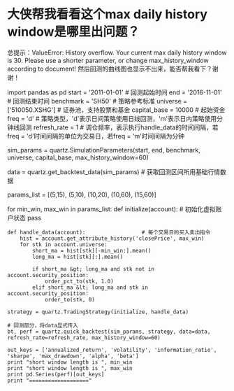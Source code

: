 # 大侠帮我看看这个max daily history window是哪里出问题？

总提示：ValueError: History overflow. Your current max daily history window is 30. Please use a shorter parameter, or change max_history_window according to document!
然后回测的曲线图也显示不出来，能否帮我看下？谢谢！


import pandas as pd
start = '2011-01-01'                       # 回测起始时间
end = '2016-11-01'                         # 回测结束时间
benchmark = 'SH50'                        # 策略参考标准
universe = ['510050.XSHG']        # 证券池，支持股票和基金
capital_base = 10000                     # 起始资金
freq = 'd'                                 # 策略类型，'d'表示日间策略使用日线回测，'m'表示日内策略使用分钟线回测
refresh_rate = 1                 # 调仓频率，表示执行handle_data的时间间隔，若freq = 'd'时间间隔的单位为交易日，若freq = 'm'时间间隔为分钟

sim_params = quartz.SimulationParameters(start, end, benchmark, universe, capital_base, max_history_window=60)

data = quartz.get_backtest_data(sim_params)   #  获取回测区间所用基础行情数据

params_list = [(5,15), (5,10), (10,20), (10,60), (15,60)]

for min_win, max_win in params_list:
    def initialize(account):                   # 初始化虚拟账户状态
        pass

    def handle_data(account):                  # 每个交易日的买入卖出指令
        hist = account.get_attribute_history('closePrice', max_win)
        for stk in account.universe:
            short_ma = hist[stk][-min_win:].mean()
            long_ma = hist[stk][:].mean()

            if short_ma &gt; long_ma and stk not in account.security_position:
                order_pct_to(stk, 1.0)
            elif short_ma &lt; long_ma and stk in account.security_position:
                order_to(stk, 0)

    strategy = quartz.TradingStrategy(initialize, handle_data)

    # 回测部分，将data显式传入
    bt, perf = quartz.quick_backtest(sim_params, strategy, data=data, refresh_rate=refresh_rate, max_history_window=60)

    out_keys = ['annualized_return', 'volatility', 'information_ratio', 'sharpe', 'max_drawdown', 'alpha', 'beta']
    print "short window length is ", min_win
    print "short window length is ", max_win
    print pd.Series(perf)[out_keys]
    print "==================="